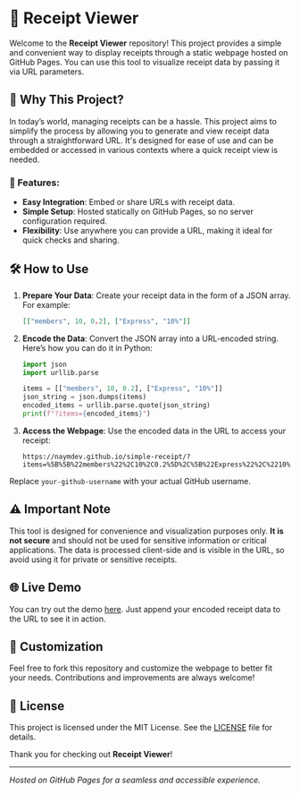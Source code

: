 # 📜 Receipt Viewer

Welcome to the **Receipt Viewer** repository! This project provides a simple and convenient way to display receipts through a static webpage hosted on GitHub Pages. You can use this tool to visualize receipt data by passing it via URL parameters.

## 📌 Why This Project?

In today’s world, managing receipts can be a hassle. This project aims to simplify the process by allowing you to generate and view receipt data through a straightforward URL. It's designed for ease of use and can be embedded or accessed in various contexts where a quick receipt view is needed.

### 🚀 Features:
- **Easy Integration**: Embed or share URLs with receipt data.
- **Simple Setup**: Hosted statically on GitHub Pages, so no server configuration required.
- **Flexibility**: Use anywhere you can provide a URL, making it ideal for quick checks and sharing.

## 🛠️ How to Use

1. **Prepare Your Data**: Create your receipt data in the form of a JSON array. For example:
    ```json
    [["members", 10, 0.2], ["Express", "10%"]]
    ```

2. **Encode the Data**: Convert the JSON array into a URL-encoded string. Here’s how you can do it in Python:
    ```python
    import json
    import urllib.parse

    items = [["members", 10, 0.2], ["Express", "10%"]]
    json_string = json.dumps(items)
    encoded_items = urllib.parse.quote(json_string)
    print(f"?items={encoded_items}")
    ```

3. **Access the Webpage**: Use the encoded data in the URL to access your receipt:
    ```
   https://naymdev.github.io/simple-receipt/?items=%5B%5B%22members%22%2C10%2C0.2%5D%2C%5B%22Express%22%2C%2210%25%22%5D%5D
    ```

Replace `your-github-username` with your actual GitHub username.

## ⚠️ Important Note

This tool is designed for convenience and visualization purposes only. **It is not secure** and should not be used for sensitive information or critical applications. The data is processed client-side and is visible in the URL, so avoid using it for private or sensitive receipts.

## 🌐 Live Demo

You can try out the demo [here](https://naymdev.github.io/simple-receipt/). Just append your encoded receipt data to the URL to see it in action.

## 🧩 Customization

Feel free to fork this repository and customize the webpage to better fit your needs. Contributions and improvements are always welcome!

## 📄 License

This project is licensed under the MIT License. See the [LICENSE](LICENSE) file for details.

Thank you for checking out **Receipt Viewer**!

---

*Hosted on GitHub Pages for a seamless and accessible experience.*
